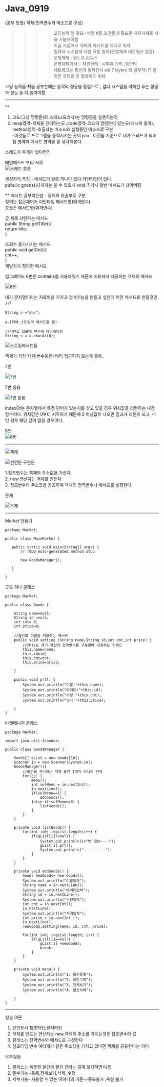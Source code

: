 # Java_0919  
  
  
  
  
  
(공부 방법)
객체(전역변수와 메소드로 구성)  
>>>>코딩능력 젤 중요- 배열 if문,조건문,이중포문 자유자재로 사용 가능해야함  
>>>지금 시점에서 객체와 메서드를 제대로 숙지  
>>>>컴퓨터 시스템에 대한 작동 원리(운영체제 네트워크 등등)  
운영체제 : 윈도우,리눅스  
운영체제에서는 자원관리 : 시피유 관리 ,램관리  
네트워크는 통신의 동작원리 osi 7 layers    왜 공부하나? 한정된 자원을 잘 활용하기 위해  
  
  
코딩 능력을 처음 공부할때는 동작의 성공을 중점으로 , 컴터 시스템을 이해한 후는 성공과 성능 둘 다 알아야함  
  
   
-------------------------------------  
  
**  
1. 코드(그냥 명령문)와 스레드(요리사)는 명령문을 실행하는것  
2. heap영역-객체를 관리하는곳 ,code영역-코드의 명령문이 있는곳(레시피 종이), method영역-호출되는 메소드와 실행중인 메소드로 구분  
-이것들로 프로그램을 동작시키는 곳이 jvm  .
이것을 기준으로 내가 스레드가 되어 힙 영역과 메서드 영역을 잘 생각해본다.  
  
  
스레드가 두개가 있다면?
  
  
메인메소드 부터 시작  
![스레드 흐름](https://user-images.githubusercontent.com/80766275/190935062-36c22363-4aa5-435c-bdba-6aa4729309e8.PNG)  
  
  
  
생성자의 특징 - 메서드의 일종.하나만 있다.리턴타입이 없다.  
pubulic goods(){}까지는 쓸 수 있으나 void 추가시 일반 메서드가 되어버림  
  
  
**
메서드 공부하는법 - 정의와 호출부로 구분  
정의는 접근제어자 리턴타입 메서드명(매개변수)  
호출은 메서드명(매개변수)  
  
  
글 제목 리턴하는 메서드  
public String getTitle(){  
  return title;  
}  
  
조회수 증가시키는 메서드  
public void getCnt(){  
  cnt++;  
}  
개발자가 정의한 메서드  
  
  
업그레이드 6번은 contains를 사용하였기 때문에 자바에서 제공하는 객체의 메서드  
  
  ![6번](https://user-images.githubusercontent.com/80766275/190937948-47b59a2c-2e36-4453-89e6-0252a8a1aa5f.PNG)


  
내가 문자열이라는 자료형을 가지고 검색기능을 만들고 싶은데 어떤 메서드로 만들것인가?  
```  
String a ="abc";

a.(뒤에 스트링의 메서드들 뜸) 

//리턴값 있을떼 변수에 담아줘야함  
String s = a.charAt(0);  

```  
![스트링메서드들](https://user-images.githubusercontent.com/80766275/190936734-4b0071ed-5661-4615-a834-8ff09f8aa074.PNG)
  
  
객체가 가진 자원(변수등은) 바러 접근하지 않는게 좋음..  
  
  
7번  

![7번](https://user-images.githubusercontent.com/80766275/190939869-6458cf5f-6922-42ac-8da3-0279725e7041.PNG)
  
  
  
  
  
7번 응용  

![7번 응용](https://user-images.githubusercontent.com/80766275/190939982-6aa25e0a-8c77-47e0-9f92-320849ad1cd8.PNG)

  
IndexOf는 문자열에서 특정 단어가 있는지를 찾고 있을 경우 위치값을 리턴하는 내장 함수이다. 위치값은 0부터 시작하기 때문에 0 이상값이 나오면 결과가 리턴이 되고, -1인 경우 해당 값이 없을 경우이다.  
  
  
  
8번  
![8번](https://user-images.githubusercontent.com/80766275/190938609-52cdec95-af28-4604-9677-63c9d4ef5ce1.PNG)
  
  
-----------------------------------  
  
  
  
  
  ![객체](https://user-images.githubusercontent.com/80766275/190944608-4b2ca141-0615-4d44-9d6d-b909c11c2a19.PNG)
  
  
  ![선언문 구현문](https://user-images.githubusercontent.com/80766275/190945101-9026d31b-023c-4d5d-8d72-9eada6303c7c.PNG)
  
  
1.참조변수는 객체의 주소값을 가진다.  
2. new 연산자는 객체를 만든다.  
3. 참조변수의 주소값을 참조하여 객체의 전역변수나 메서드를 실행한다.  
  
  
  
  
문제  
  
  
![문제](https://user-images.githubusercontent.com/80766275/190951983-df6e290c-1ef8-4c61-bb3b-11ee80a14779.PNG)
  
  
--------------------------------------------  
 Market 만들기  
   
   
 
 ```
 package Market;

public class MainMarket {

	public static void main(String[] args) {
		// TODO Auto-generated method stub

		new GoodsManager();
		
	}

}
```  
  
굿즈 하나 클래스
  
```
package Market;

public class Goods {

	String name=null;
	String id =null;
	int cnt= 0;
	int price=0;
	
	//물건의 이름을 저장하는 메서드
	public void setting (String name,String id,int cnt,int price) {
		//this는 자기 자신의 전역변수를 구분할때 사용하는 키워드
		this.name=name;
		this.id=id;
		this.cnt=cnt;
		this.price=price;

	}
	
	public void prt() {
		System.out.println("이름:"+this.name);
		System.out.println("아이디:"+this.id);
		System.out.println("수량:"+this.cnt);
		System.out.println("단가:"+this.price);

	}
}
```  
  
  
마켓메니저 클래스  
  
```
package Market;

import java.util.Scanner;

public class GoodsManager {

	Goods[] gList = new Goods[10];
	Scanner in = new Scanner(System.in);
	GoodsManager(){
		//물건을 관리하는 객체 물건 1개가 아니라 전체
		for(;;) {
			menu();
			int selMenu = in.nextInt();
			in.nextLine();
			if(selMenu==1) {
				addGoods();
			}else if(selMenu==3) {
				listGoods();
			}
		}
	}
	
	private void listGoods() {
		for(int i=0; i<gList.length;i++) {
			if(gList[i]!=null) {
				System.out.println(i+"번 정보----");
				gList[i].prt();
				System.out.println("----------");
			}
		}
	}

	private void addGoods() {
		Goods newGoods= new Goods();
		System.out.println("이름입력");
		String name = in.nextLine();
		System.out.println("아이디입력");
		String id = in.nextLine();
		System.out.println("수량입력");
		int cnt = in.nextInt();
		in.nextLine();
		System.out.println("가격입력");
		int price = in.nextInt ();
		in.nextLine();
		newGoods.setting(name, id, cnt, price);
		
		for(int i=0; i<gList.length; i++) {
			if(gList[i]==null) {
				gList[i] =newGoods;
				break;
			}
		}
	}

	private void menu() {
		System.out.println("1. 물건등록");
		System.out.println("2. 물건수정");
		System.out.println("3. 전체보기");
		System.out.println("4. 물건삭제");

	}
}
``` 
  
   
------------------------------------------------------------------  
   
   
   
   
실습 이론  
  
1. 선언문시 참조타입,원시타입
2. 객체를 만드는 연산자는 new,객체의 주소를 가지는것은 참조변수의 값
3. 클래스는 전역변수와 메서드로 구성한다
4. 참조타입 변수 여러개가 같은 주소값을 가지고 있다면 객체를 공유한다는 의미  
  
  
  
오후실습  
  
1. 클래스는 세분화 물건과 물건 관리는 깊게 생각하면 다름
2. 필수기능 -등록,전체보기,삭제 ,수정
3. 세부기능- 사용할 수 있는 아이디의 기준->중복불가 ,욕설 불가  
  
  
  
   
  
  
  




  

  


